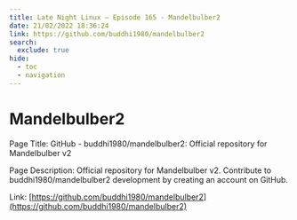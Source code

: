 ```yaml
---
title: Late Night Linux – Episode 165 - Mandelbulber2
date: 21/02/2022 18:36:24
link: https://github.com/buddhi1980/mandelbulber2
search:
  exclude: true
hide:
  - toc
  - navigation
---
```


# Mandelbulber2

Page Title: GitHub - buddhi1980/mandelbulber2: Official repository for Mandelbulber v2

Page Description: Official repository for Mandelbulber v2. Contribute to buddhi1980/mandelbulber2 development by creating an account on GitHub. 

Link: [https://github.com/buddhi1980/mandelbulber2](https://github.com/buddhi1980/mandelbulber2)
